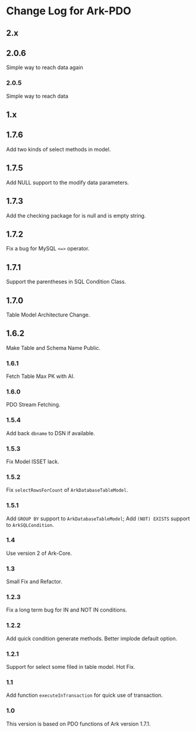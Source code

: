 # Change Log for Ark-PDO

## 2.x

## 2.0.6
Simple way to reach data again

### 2.0.5
Simple way to reach data

## 1.x

## 1.7.6

Add two kinds of select methods in model.

## 1.7.5

Add NULL support to the modify data parameters.

## 1.7.3

Add the checking package for is null and is empty string.

## 1.7.2

Fix a bug for MySQL `<=>` operator.

## 1.7.1

Support the parentheses in SQL Condition Class.

## 1.7.0

Table Model Architecture Change. 

## 1.6.2

Make Table and Schema Name Public.

### 1.6.1

Fetch Table Max PK with AI.

### 1.6.0

PDO Stream Fetching. 

### 1.5.4

Add back `dbname` to DSN if available.

### 1.5.3

Fix Model ISSET lack.

### 1.5.2 
Fix `selectRowsForCount` of `ArkDatabaseTableModel`.

### 1.5.1

Add `GROUP BY` support to `ArkDatabaseTableModel`;
Add `(NOT) EXISTS` support to `ArkSQLCondition`.

### 1.4

Use version 2 of Ark-Core.

### 1.3

Small Fix and Refactor.

### 1.2.3

Fix a long term bug for IN and NOT IN conditions.

### 1.2.2

Add quick condition generate methods.
Better implode default option.

### 1.2.1

Support for select some filed in table model.
Hot Fix.

### 1.1

Add function `executeInTransaction` for quick use of transaction.

### 1.0

This version is based on PDO functions of Ark version 1.7.1.

